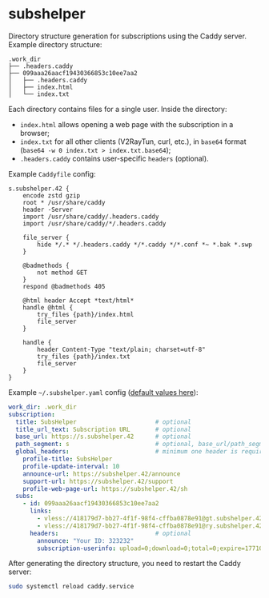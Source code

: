 # subshelper

Directory structure generation for subscriptions using the Caddy server. Example directory structure:

```
.work_dir
├── .headers.caddy
├── 099aaa26aacf19430366853c10ee7aa2
│   ├── .headers.caddy
│   ├── index.html
│   └── index.txt
```

Each directory contains files for a single user. Inside the directory:

- `index.html` allows opening a web page with the subscription in a browser;
- `index.txt` for all other clients (V2RayTun, curl, etc.), in `base64` format (`base64 -w 0 index.txt > index.txt.base64`);
- `.headers.caddy` contains user-specific `headers` (optional).

Example `Caddyfile` config:

```
s.subshelper.42 {
	encode zstd gzip
	root * /usr/share/caddy
	header -Server
	import /usr/share/caddy/.headers.caddy
	import /usr/share/caddy/*/.headers.caddy

	file_server {
		hide */.* */.headers.caddy */*.caddy */*.conf *~ *.bak *.swp
	}

	@badmethods {
		not method GET
	}
	respond @badmethods 405

	@html header Accept *text/html*
	handle @html {
		try_files {path}/index.html
		file_server
	}

	handle {
		header Content-Type "text/plain; charset=utf-8"
		try_files {path}/index.txt
		file_server
	}
}
```

Example `~/.subshelper.yaml` config ([default values here](https://github.com/spf50p/subshelper/blob/d6b25173a7f50e632680d878793b022aea20f924/conf/conf.go#L11)):

```yaml
work_dir: .work_dir
subscription:
  title: SubsHelper                      # optional
  title_url_text: Subscription URL       # optional
  base_url: https://s.subshelper.42      # optional
  path_segment: s                        # optional, base_url/path_segment/id
  global_headers:                        # minimum one header is required
    profile-title: SubsHelper
    profile-update-interval: 10
    announce-url: https://subshelper.42/announce
    support-url: https://subshelper.42/support
    profile-web-page-url: https://subshelper.42/sh
  subs:
    - id: 099aaa26aacf19430366853c10ee7aa2
      links:
        - vless://418179d7-bb27-4f1f-98f4-cffba0878e91@gt.subshelper.42:443?flow=xtls-rprx-vision&type=tcp&security=tls&fp=firefox&alpn=http%2F1.1#🇳🇱 Netherlands
        - vless://418179d7-bb27-4f1f-98f4-cffba0878e91@ry.subshelper.42:443?flow=xtls-rprx-vision&type=tcp&security=tls&fp=firefox&alpn=http%2F1.1#🇺🇸 United States (East)
      headers:                           # optional
        announce: "Your ID: 323232"
        subscription-userinfo: upload=0;download=0;total=0;expire=1771070400
```

After generating the directory structure, you need to restart the Caddy server:

```sh
sudo systemctl reload caddy.service
```
